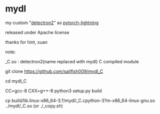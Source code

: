 # mydl
my custom "[detectron2](https://github.com/facebookresearch/detectron2)" as [pytorch-lightning](https://github.com/PyTorchLightning/pytorch-lightning) 

released under Apache license

thanks for hint, xuan

note:

_C.so : detectron2(name replaced with mydl) C compiled module

git clone https://github.com/sailfish009/mydl_C

cd mydl_C

CC=gcc-8 CXX=g++-8 python3 setup.py build

cp build/lib.linux-x86_64-3.?/mydl/_C.cpython-3?m-x86_64-linux-gnu.so ../mydl/_C.so (or ./_copy.sh)

